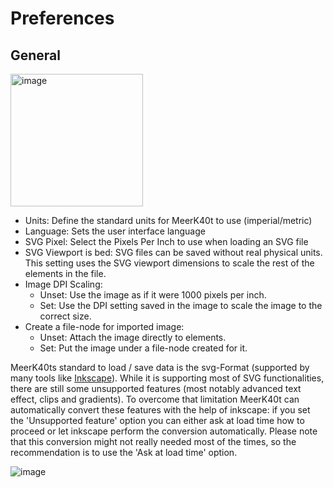 # Preferences
## General
<img width="212" alt="image" src="https://github.com/meerk40t/meerk40t/assets/2670784/d80e2433-014a-4322-9362-82097fb390cb">

- Units: Define the standard units for MeerK40t to use (imperial/metric)
- Language: Sets the user interface language 
- SVG Pixel: Select the Pixels Per Inch to use when loading an SVG file
- SVG Viewport is bed: SVG files can be saved without real physical units. This setting uses the SVG viewport dimensions to scale the rest of the elements in the file.
- Image DPI Scaling:
  - Unset: Use the image as if it were 1000 pixels per inch.
  - Set: Use the DPI setting saved in the image to scale the image to the correct size.
- Create a file-node for imported image:
  - Unset: Attach the image directly to elements.
  - Set: Put the image under a file-node created for it.


MeerK40ts standard to load / save data is the svg-Format (supported by many tools like [Inkscape](https://inkscape.org/)). While it is supporting most of SVG functionalities, there are still some unsupported features (most notably advanced text effect, clips and gradients).
To overcome that limitation MeerK40t can automatically convert these features with the help of inkscape:
if you set the 'Unsupported feature' option you can either ask at load time how to proceed or let inkscape perform the conversion automatically. Please note that this conversion might not really needed most of the times, so the recommendation is to use the 'Ask at load time' option.

![image](https://github.com/meerk40t/meerk40t/assets/2670784/741b4d31-2169-4dc7-93cc-818ed55e3eba)





